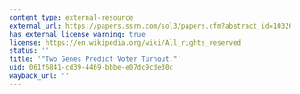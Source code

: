 ```yaml
---
content_type: external-resource
external_url: https://papers.ssrn.com/sol3/papers.cfm?abstract_id=1032632
has_external_license_warning: true
license: https://en.wikipedia.org/wiki/All_rights_reserved
status: ''
title: '"Two Genes Predict Voter Turnout."'
uid: 061f6841-cd39-4469-bbbe-e07dc9cde30c
wayback_url: ''
---
```

